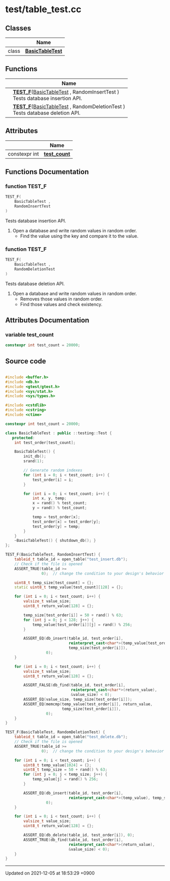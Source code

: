 

# test/table_test.cc



## Classes

|                | Name           |
| -------------- | -------------- |
| class | **[BasicTableTest](/Classes/BasicTableTest)**  |

## Functions

|                | Name           |
| -------------- | -------------- |
| | **[TEST_F](/Modules/TestCode#function-test_f)**(<a href="/Classes/BasicTableTest">BasicTableTest</a> , RandomInsertTest )<br>Tests database insertion API.  |
| | **[TEST_F](/Modules/TestCode#function-test_f)**(<a href="/Classes/BasicTableTest">BasicTableTest</a> , RandomDeletionTest )<br>Tests database deletion API.  |

## Attributes

|                | Name           |
| -------------- | -------------- |
| constexpr int | **[test_count](/Modules/TestCode#variable-test_count)**  |


## Functions Documentation

### function TEST_F

```cpp
TEST_F(
    BasicTableTest ,
    RandomInsertTest 
)
```

Tests database insertion API. 



1. Open a database and write random values in random order.
    * Find the value using the key and compare it to the value. 


### function TEST_F

```cpp
TEST_F(
    BasicTableTest ,
    RandomDeletionTest 
)
```

Tests database deletion API. 



1. Open a database and write random values in random order.
    * Removes those values in random order.
    * Find those values and check existency. 



## Attributes Documentation

### variable test_count

```cpp
constexpr int test_count = 20000;
```



## Source code

```cpp

#include <buffer.h>
#include <db.h>
#include <gtest/gtest.h>
#include <sys/stat.h>
#include <sys/types.h>

#include <cstdlib>
#include <cstring>
#include <ctime>

constexpr int test_count = 20000;

class BasicTableTest : public ::testing::Test {
   protected:
    int test_order[test_count];

    BasicTableTest() {
        init_db();
        srand(1);

        // Generate random indexes
        for (int i = 0; i < test_count; i++) {
            test_order[i] = i;
        }

        for (int i = 0; i < test_count; i++) {
            int x, y, temp;
            x = rand() % test_count;
            y = rand() % test_count;

            temp = test_order[x];
            test_order[x] = test_order[y];
            test_order[y] = temp;
        }
    }
    ~BasicTableTest() { shutdown_db(); }
};

TEST_F(BasicTableTest, RandomInsertTest) {
    tableid_t table_id = open_table("test_insert.db");
    // Check if the file is opened
    ASSERT_TRUE(table_id >=
                0);  // change the condition to your design's behavior

    uint8_t temp_size[test_count] = {};
    static uint8_t temp_value[test_count][128] = {};

    for (int i = 0; i < test_count; i++) {
        valsize_t value_size;
        uint8_t return_value[128] = {};

        temp_size[test_order[i]] = 50 + rand() % 63;
        for (int j = 0; j < 128; j++) {
            temp_value[test_order[i]][j] = rand() % 256;
        }

        ASSERT_EQ(db_insert(table_id, test_order[i],
                            reinterpret_cast<char*>(temp_value[test_order[i]]),
                            temp_size[test_order[i]]),
                  0);
    }

    for (int i = 0; i < test_count; i++) {
        valsize_t value_size;
        uint8_t return_value[128] = {};

        ASSERT_FALSE(db_find(table_id, test_order[i],
                             reinterpret_cast<char*>(return_value),
                             &value_size) < 0);
        ASSERT_EQ(value_size, temp_size[test_order[i]]);
        ASSERT_EQ(memcmp(temp_value[test_order[i]], return_value,
                         temp_size[test_order[i]]),
                  0);
    }
}

TEST_F(BasicTableTest, RandomDeletionTest) {
    tableid_t table_id = open_table("test_delete.db");
    // Check if the file is opened
    ASSERT_TRUE(table_id >=
                0);  // change the condition to your design's behavior

    for (int i = 0; i < test_count; i++) {
        uint8_t temp_value[1024] = {};
        uint8_t temp_size = 50 + rand() % 63;
        for (int j = 0; j < temp_size; j++) {
            temp_value[j] = rand() % 256;
        }

        ASSERT_EQ(db_insert(table_id, test_order[i],
                            reinterpret_cast<char*>(temp_value), temp_size),
                  0);
    }

    for (int i = 0; i < test_count; i++) {
        valsize_t value_size;
        uint8_t return_value[128] = {};

        ASSERT_EQ(db_delete(table_id, test_order[i]), 0);
        ASSERT_TRUE(db_find(table_id, test_order[i],
                            reinterpret_cast<char*>(return_value),
                            &value_size) < 0);
    }
}
```


-------------------------------

Updated on 2021-12-05 at 18:53:29 +0900
